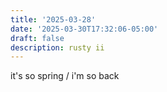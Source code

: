 ```yaml
---
title: '2025-03-28'
date: '2025-03-30T17:32:06-05:00'
draft: false
description: rusty ii
---
```

it's so spring / i'm so back
